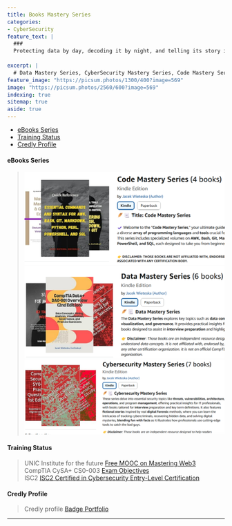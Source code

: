 ```yaml
---
title: Books Mastery Series
categories:
- CyberSecurity
feature_text: |
  ### 
  Protecting data by day, decoding it by night, and telling its story in between!

excerpt: |
  # Data Mastery Series, CyberSecurity Mastery Series, Code Mastery Series
feature_image: "https://picsum.photos/1300/400?image=569"
image: "https://picsum.photos/2560/600?image=569"
indexing: true
sitemap: true
aside: true
---
```


- [eBooks Series](#ebooks-series)
- [Training Status](#training-status)
- [Credly Profile](#credly-profile)

#### eBooks Series
<!-- > [![eBook Series](image-20.png)](https://www.amazon.com/author/esccode) -->
<!-- [![Digital Forensic Case Stories](image-16.png)](https://www.amazon.com/dp/B0DKG6W579) -->
> [![Code Mastery Series](image-8.png)](https://www.amazon.com/dp/B0DWZ7RTMJ)
> [![Data Mastery Series](image-1.png)](https://www.amazon.com/dp/B0DM6CSP2J)
> [![Cybersecurity Mastery Series](image-23.png)](https://www.amazon.com/dp/B0DM6K1JMP)
<!-- [![Naffy.io "Produkty cyfrowe"](image-8.png)](https://www.naffy.io/esccode-pl) -->

<!-- <div data-iframe-width="150" data-iframe-height="270" data-share-badge-id="429b7fd2-ead7-40a6-9305-edd2378fe538" data-share-badge-host="https://www.credly.com"></div><script type="text/javascript" async src="//cdn.credly.com/assets/utilities/embed.js"></script> -->

#### Training Status

> UNIC Institute for the future [Free MOOC on Mastering Web3](https://www.unic.ac.cy/iff/education-and-training/free-courses-moocs/mastering-web3-blockchain-cryptocurrencies-nfts-and-the-metaverse/)  
> CompTIA CySA+ CS0-003 [Exam Objectives ](https://www.comptia.org/certifications)  
> ISC2 [ISC2 Certified in Cybersecurity Entry-Level Certification ](https://www.isc2.org/certifications/cc)  

#### Credly Profile

> Credly profile [Badge Portfolio](https://www.credly.com/users/jacek-wieteska)

<!-- #### QR Codes

> ![QR Codes](image-12.png) -->

---
<!-- 

<!-- markdown content for cookie -->

<script>
    // CSS for the cookies consent banner
    const style = document.createElement('style');
    style.innerHTML = `
        #cookieConsent {
            position: fixed;
            bottom: 0;
            left: 0;
            width: 100%;
            background-color: #000;
            color: #fff;
            text-align: center;
            padding: 15px;
            z-index: 1000;
            display: none;
        }
        #cookieConsent a {
            color: #4CAF50;
        }
    `;
    document.head.appendChild(style);

    // Function to set a cookie
    function setCookie(name, value, days) {
        let expires = "";
        if (days) {
            let date = new Date();
            date.setTime(date.getTime() + (days * 24 * 60 * 60 * 1000));
            expires = "; expires=" + date.toUTCString();
        }
        document.cookie = name + "=" + (value || "") + expires + "; path=/";
    }

    // Function to get a cookie by name
    function getCookie(name) {
        let nameEQ = name + "=";
        let ca = document.cookie.split(';');
        for (let i = 0; i < ca.length; i++) {
            let c = ca[i];
            while (c.charAt(0) == ' ') c = c.substring(1, c.length);
            if (c.indexOf(nameEQ) == 0) return c.substring(nameEQ.length, c.length);
        }
        return null;
    }

    // Function to check if cookies consent has already been given
    function checkCookieConsent() {
        let consent = getCookie("cookieConsent");
        if (!consent) {
            document.getElementById("cookieConsent").style.display = "block";
        }
    }

    // Event listener for the "Got it!" link
    document.addEventListener('DOMContentLoaded', function() {
        const consentBanner = document.createElement('div');
        consentBanner.id = 'cookieConsent';
        consentBanner.innerHTML = `This website uses /cookies/ to ensure you get the best experience on our website. 
            <a href="javascript:void(0);" id="acceptCookies">Got it!</a>`;
        document.body.appendChild(consentBanner);

        document.getElementById("acceptCookies").addEventListener("click", function() {
            setCookie("cookieConsent", "accepted", 365);
            document.getElementById("cookieConsent").style.display = "none";
        });

        checkCookieConsent();
    });
</script>
